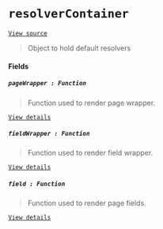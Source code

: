 # `resolverContainer`
[`View source`](../../../src/page/resolverContainer.js)

> Object to hold default resolvers

#### Fields

##### `pageWrapper : Function`

> Function used to render page wrapper.

[`View details`](resolver/pageWrapperResolver.md)

##### `fieldWrapper : Function`

> Function used to render field wrapper.

[`View details`](resolver/fieldWrapperResolver.md)

##### `field : Function`

> Function used to render page fields.

[`View details`](resolver/fieldResolver.md)
